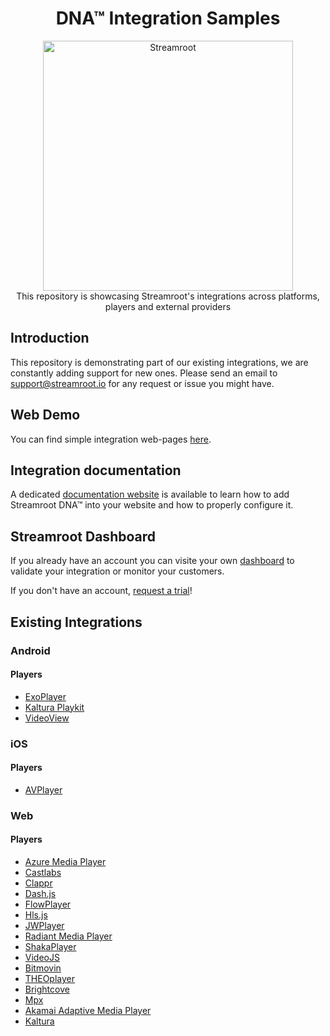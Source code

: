 <head>
  <link rel="icon" type="image/x-icon" href="favicon.png" />
</head>
<h1 align="center">
  DNA™ Integration Samples
</h1>
<p align="center">
  <img alt="Streamroot" src="https://blog.streamroot.io/wp-content/uploads/2018/04/logo_typo_long.png" width="400" />
  <br />
  <span>This repository is showcasing Streamroot's integrations across platforms, players and external providers</span>
</p>


## Introduction

This repository is demonstrating part of our existing integrations, we are constantly adding support for new ones. Please send an email to [support@streamroot.io](mailto:support@streamroot.io) for any request or issue you might have.

## Web Demo

You can find simple integration web-pages [here](http://samples.streamroot.io/web/).

## Integration documentation

A dedicated [documentation website](https://support.streamroot.io/hc/en-us) is available to learn how to add Streamroot DNA™ into your website and how to properly configure it.

## Streamroot Dashboard

If you already have an account you can visite your own [dashboard](https://dashboard.streamroot.io) to validate your integration or monitor your customers.

If you don't have an account, [request a trial](https://streamroot.io/?request_trial=true)!

## Existing Integrations

### Android

#### Players

- [ExoPlayer](https://github.com/streamroot/dna-integration-samples/tree/master/android/ExoPlayer)
- [Kaltura Playkit](https://github.com/streamroot/dna-integration-samples/tree/master/android/PlayKit)
- [VideoView](https://github.com/streamroot/dna-integration-samples/tree/master/android/VideoView)

### iOS

#### Players

- [AVPlayer](https://github.com/streamroot/dna-integration-samples/tree/master/ios)

### Web

#### Players

- [Azure Media Player](https://github.com/streamroot/dna-integration-samples/tree/master/web/azure-media-player/azuremp.html)
- [Castlabs](https://github.com/streamroot/dna-integration-samples/tree/master/web/castlabs/castlabs.html)
- [Clappr](https://github.com/streamroot/dna-integration-samples/tree/master/web/clappr/hlsjs-clappr.html)
- [Dash.js](https://github.com/streamroot/dna-integration-samples/tree/master/web/dash.js/dashjs-wrapper.html)
- [FlowPlayer](https://github.com/streamroot/dna-integration-samples/tree/master/web/flowplayer/flowplayer.html)
- [Hls.js](https://github.com/streamroot/dna-integration-samples/tree/master/web/hls.js/hlsjs-wrapper.html)
- [JWPlayer](https://github.com/streamroot/dna-integration-samples/tree/master/web/jwplayer/hlsjs-jwplayer.html)
- [Radiant Media Player](https://github.com/streamroot/dna-integration-samples/tree/master/web/radiant-media-player/radiant.html)
- [ShakaPlayer](https://github.com/streamroot/dna-integration-samples/tree/master/web/shaka-player/shakaplayer-wrapper.html)
- [VideoJS](https://github.com/streamroot/dna-integration-samples/tree/master/web/video.js/hlsjs-videojs.html)
- [Bitmovin](https://github.com/streamroot/dna-integration-samples/tree/master/web/bitmovin/bitmovin.html)
- [THEOplayer](https://github.com/streamroot/dna-integration-samples/tree/master/web/theoplayer/theoplayer.html)
- [Brightcove](https://github.com/streamroot/dna-integration-samples/tree/master/web/brightcove/brightcove.html)
- [Mpx](https://github.com/streamroot/dna-integration-samples/tree/master/web/mpx/mpx.html)
- [Akamai Adaptive Media Player](https://github.com/streamroot/dna-integration-samples/tree/master/web/akamai-adaptive-media-player/akamai.html)
- [Kaltura](https://github.com/streamroot/dna-integration-samples/tree/master/web/kaltura/kaltura.html)
